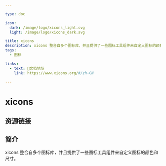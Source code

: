```yaml
---

type: doc

icon:
  dark: /image/logo/xicons_light.svg
  light: /image/logo/xicons_dark.svg

title: xicons
description: xicons 整合自多个图标库，并且提供了一些图标工具组件来自定义图标的颜色和尺寸。
tags:
  - 图标

links:
  - text: 📖文档地址
    link: https://www.xicons.org/#/zh-CN

---
```


<ShowLogo />

# xicons

<ShowTags />

<ShowBreadcrumb />

## 资源链接

<ShowLinks />

## 简介

xicons 整合自多个图标库，并且提供了一些图标工具组件来自定义图标的颜色和尺寸。
